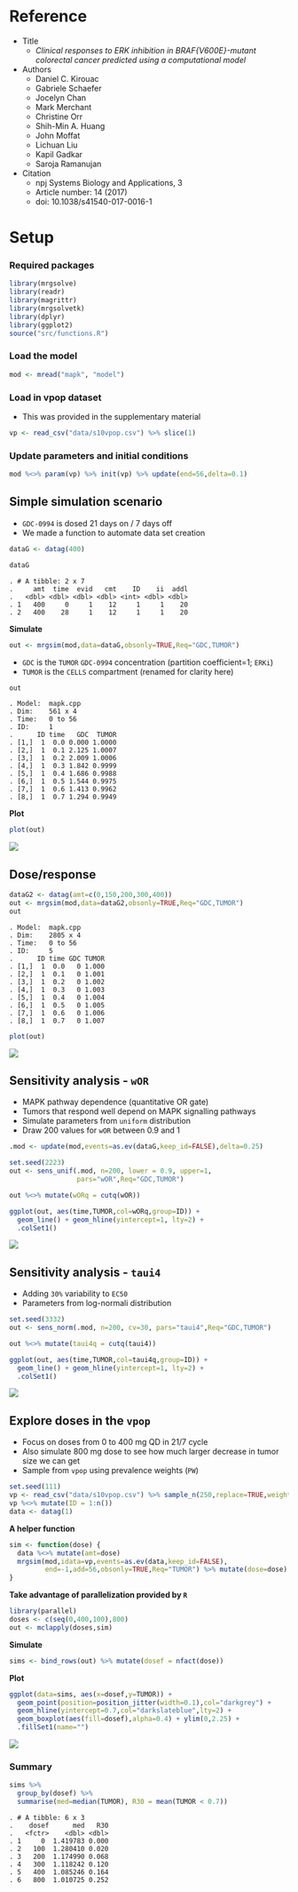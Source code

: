 Reference
=========

-   Title
    -   *Clinical responses to ERK inhibition in BRAF{V600E}-mutant colorectal cancer predicted using a computational model*
-   Authors
    -   Daniel C. Kirouac
    -   Gabriele Schaefer
    -   Jocelyn Chan
    -   Mark Merchant
    -   Christine Orr
    -   Shih-Min A. Huang
    -   John Moffat
    -   Lichuan Liu
    -   Kapil Gadkar
    -   Saroja Ramanujan
-   Citation
    -   npj Systems Biology and Applications, 3
    -   Article number: 14 (2017)
    -   doi: 10.1038/s41540-017-0016-1

Setup
=====

### Required packages

``` r
library(mrgsolve)
library(readr)
library(magrittr)
library(mrgsolvetk)
library(dplyr)
library(ggplot2)
source("src/functions.R")
```

### Load the model

``` r
mod <- mread("mapk", "model")
```

### Load in vpop dataset

-   This was provided in the supplementary material

``` r
vp <- read_csv("data/s10vpop.csv") %>% slice(1)
```

### Update parameters and initial conditions

``` r
mod %<>% param(vp) %>% init(vp) %>% update(end=56,delta=0.1)
```

Simple simulation scenario
--------------------------

-   `GDC-0994` is dosed 21 days on / 7 days off
-   We made a function to automate data set creation

``` r
dataG <- datag(400)
```

``` r
dataG
```

    . # A tibble: 2 x 7
    .     amt  time  evid   cmt    ID    ii  addl
    .   <dbl> <dbl> <dbl> <dbl> <int> <dbl> <dbl>
    . 1   400     0     1    12     1     1    20
    . 2   400    28     1    12     1     1    20

**Simulate**

``` r
out <- mrgsim(mod,data=dataG,obsonly=TRUE,Req="GDC,TUMOR")
```

-   `GDC` is the `TUMOR` `GDC-0994` concentration (partition coefficient=1; `ERKi`)
-   `TUMOR` is the `CELLS` compartment (renamed for clarity here)

``` r
out
```

    . Model:  mapk.cpp 
    . Dim:    561 x 4 
    . Time:   0 to 56 
    . ID:     1 
    .      ID time   GDC  TUMOR
    . [1,]  1  0.0 0.000 1.0000
    . [2,]  1  0.1 2.125 1.0007
    . [3,]  1  0.2 2.009 1.0006
    . [4,]  1  0.3 1.842 0.9999
    . [5,]  1  0.4 1.686 0.9988
    . [6,]  1  0.5 1.544 0.9975
    . [7,]  1  0.6 1.413 0.9962
    . [8,]  1  0.7 1.294 0.9949

**Plot**

``` r
plot(out)
```

<img src="img/mapk-R-unnamed-chunk-11-1.png" style="display: block; margin: auto;" />

Dose/response
-------------

``` r
dataG2 <- datag(amt=c(0,150,200,300,400))
out <- mrgsim(mod,data=dataG2,obsonly=TRUE,Req="GDC,TUMOR")
out
```

    . Model:  mapk.cpp 
    . Dim:    2805 x 4 
    . Time:   0 to 56 
    . ID:     5 
    .      ID time GDC TUMOR
    . [1,]  1  0.0   0 1.000
    . [2,]  1  0.1   0 1.001
    . [3,]  1  0.2   0 1.002
    . [4,]  1  0.3   0 1.003
    . [5,]  1  0.4   0 1.004
    . [6,]  1  0.5   0 1.005
    . [7,]  1  0.6   0 1.006
    . [8,]  1  0.7   0 1.007

``` r
plot(out)
```

<img src="img/mapk-R-unnamed-chunk-12-1.png" style="display: block; margin: auto;" />

Sensitivity analysis - `wOR`
----------------------------

-   MAPK pathway dependence (quantitative OR gate)
-   Tumors that respond well depend on MAPK signalling pathways
-   Simulate parameters from `uniform` distribution
-   Draw 200 values for `wOR` between 0.9 and 1

``` r
.mod <- update(mod,events=as.ev(dataG,keep_id=FALSE),delta=0.25)

set.seed(2223)
out <- sens_unif(.mod, n=200, lower = 0.9, upper=1, 
                 pars="wOR",Req="GDC,TUMOR")

out %<>% mutate(wORq = cutq(wOR))

ggplot(out, aes(time,TUMOR,col=wORq,group=ID)) + 
  geom_line() + geom_hline(yintercept=1, lty=2) +
  .colSet1() 
```

<img src="img/mapk-R-unnamed-chunk-13-1.png" style="display: block; margin: auto;" />

Sensitivity analysis - `taui4`
------------------------------

-   Adding `30%` variability to `EC50`
-   Parameters from log-normali distribution

``` r
set.seed(3332)
out <- sens_norm(.mod, n=200, cv=30, pars="taui4",Req="GDC,TUMOR")

out %<>% mutate(taui4q = cutq(taui4))

ggplot(out, aes(time,TUMOR,col=taui4q,group=ID)) + 
  geom_line() + geom_hline(yintercept=1, lty=2) +
  .colSet1() 
```

<img src="img/mapk-R-unnamed-chunk-14-1.png" style="display: block; margin: auto;" />

Explore doses in the `vpop`
---------------------------

-   Focus on doses from 0 to 400 mg QD in 21/7 cycle
-   Also simulate 800 mg dose to see how much larger decrease in tumor size we can get
-   Sample from `vpop` using prevalence weights (`PW`)

``` r
set.seed(111)
vp <- read_csv("data/s10vpop.csv") %>% sample_n(250,replace=TRUE,weight=PW)
vp %<>% mutate(ID = 1:n())
data <- datag(1)
```

**A helper function**

``` r
sim <- function(dose) {
  data %<>% mutate(amt=dose)
  mrgsim(mod,idata=vp,events=as.ev(data,keep_id=FALSE),
         end=-1,add=56,obsonly=TRUE,Req="TUMOR") %>% mutate(dose=dose)
}
```

**Take advantage of parallelization provided by `R`**

``` r
library(parallel)
doses <- c(seq(0,400,100),800)
out <- mclapply(doses,sim)
```

**Simulate**

``` r
sims <- bind_rows(out) %>% mutate(dosef = nfact(dose))
```

**Plot**

``` r
ggplot(data=sims, aes(x=dosef,y=TUMOR)) + 
  geom_point(position=position_jitter(width=0.1),col="darkgrey") +
  geom_hline(yintercept=0.7,col="darkslateblue",lty=2) + 
  geom_boxplot(aes(fill=dosef),alpha=0.4) + ylim(0,2.25) +
  .fillSet1(name="")
```

<img src="img/mapk-R-unnamed-chunk-19-1.png" style="display: block; margin: auto;" />

### Summary

``` r
sims %>% 
  group_by(dosef) %>%
  summarise(med=median(TUMOR), R30 = mean(TUMOR < 0.7))
```

    . # A tibble: 6 x 3
    .    dosef      med   R30
    .   <fctr>    <dbl> <dbl>
    . 1     0  1.419783 0.000
    . 2   100  1.280410 0.020
    . 3   200  1.174990 0.068
    . 4   300  1.118242 0.120
    . 5   400  1.085246 0.164
    . 6   800  1.010725 0.252

